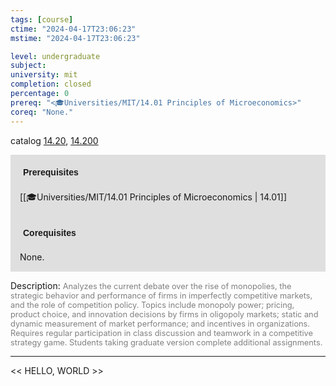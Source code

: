 ```yaml
---
tags: [course]
ctime: "2024-04-17T23:06:23"
mstime: "2024-04-17T23:06:23"

level: undergraduate
subject: 
university: mit
completion: closed
percentage: 0
prereq: "<🎓Universities/MIT/14.01 Principles of Microeconomics>"
coreq: "None."
---
```


catalog [14.20](http://student.mit.edu/catalog/m14a.html#14.20), [14.200](http://student.mit.edu/catalog/m14a.html#14.200)

<span style="display: block; padding: 15px; background-color: rgb(100, 100, 100, 0.2);"><font id="m_prereq926_0" style="display: block; font-family: Arial, sans-serif; font-weight: bold; padding: 5px">Prerequisites</font><br><span id="prereq926_0">[[🎓Universities/MIT/14.01 Principles of Microeconomics | 14.01]]</span></span>
<span style="display: block; padding: 15px; background-color: rgb(100, 100, 100, 0.2);"><font id="m_coreq926_0" style="display: block; font-family: Arial, sans-serif; font-weight: bold; padding: 5px">Corequisites</font><br><span id="coreq926_0">None.</span></span>

<font style="">Description:</font>
<font style="color: grey; font-size: 0.8rem;">Analyzes the current debate over the rise of monopolies, the strategic behavior and performance of firms in imperfectly competitive markets, and the role of competition policy. Topics include monopoly power; pricing, product choice, and innovation decisions by firms in oligopoly markets; static and dynamic measurement of market performance; and incentives in organizations. Requires regular participation in class discussion and teamwork in a competitive strategy game. Students taking graduate version complete additional assignments.</font>



---

<< HELLO, WORLD >>

